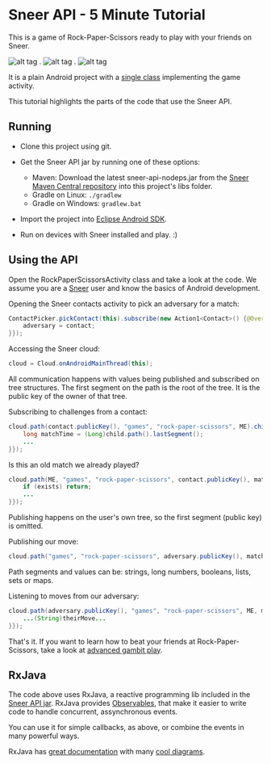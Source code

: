 Sneer API - 5 Minute Tutorial
====

This is a game of Rock-Paper-Scissors ready to play with your friends on Sneer.

![alt tag](http://i.imgur.com/nBrPhhz.png) . ![alt tag](http://i.imgur.com/4ESnGSw.png) . ![alt tag](http://i.imgur.com/x7FQgFu.png)

It is a plain Android project with a [single class](https://github.com/felipebueno/rockpaperscissors/blob/master/src/sneerteam/tutorial/rockpaperscissors/RockPaperScissorsActivity.java) implementing the game activity.

This tutorial highlights the parts of the code that use the Sneer API.


Running
----

  - Clone this project using git.

  - Get the Sneer API jar by running one of these options:
    - Maven: Download the latest sneer-api-nodeps.jar from the [Sneer Maven Central repository](http://search.maven.org/#browse%7C-358320422) into this project's libs folder. 
    - Gradle on Linux: ```./gradlew```
    - Gradle on Windows: ```gradlew.bat```

  - Import the project into [Eclipse Android SDK](http://developer.android.com/sdk/index.html).

  - Run on devices with Sneer installed and play. :)


Using the API
----

Open the RockPaperScissorsActivity class and take a look at the code. We assume you are a [Sneer](https://play.google.com/store/search?q=SneerApp) user and know the basics of Android development.

Opening the Sneer contacts activity to pick an adversary for a match:
```JAVA
ContactPicker.pickContact(this).subscribe(new Action1<Contact>() {@Override public void call(Contact contact) {
	adversary = contact;
}});
```

Accessing the Sneer cloud:
```JAVA
cloud = Cloud.onAndroidMainThread(this);
```

All communication happens with values being published and subscribed on tree structures. The first segment on the path is the root of the tree. It is the public key of the owner of that tree.

Subscribing to challenges from a contact:
```JAVA
cloud.path(contact.publicKey(), "games", "rock-paper-scissors", ME).children().subscribe(new Action1<PathEvent>() { @Override public void call(final PathEvent child) {
	long matchTime = (Long)child.path().lastSegment();
	...
}});
```

Is this an old match we already played?
```JAVA
cloud.path(ME, "games", "rock-paper-scissors", contact.publicKey(), matchTime).exists(1000, TimeUnit.MILLISECONDS).subscribe(new Action1<Boolean>() { @Override public void call(Boolean exists) {
	if (exists) return;
	...
}});
```

Publishing happens on the user's own tree, so the first segment (public key) is omitted.

Publishing our move:
```JAVA
cloud.path("games", "rock-paper-scissors", adversary.publicKey(), matchTime).pub("ROCK");
```

Path segments and values can be: strings, long numbers, booleans, lists, sets or maps. 

Listening to moves from our adversary:
```JAVA
cloud.path(adversary.publicKey(), "games", "rock-paper-scissors", ME, matchTime).value().subscribe(new Action1<Object>() { @Override public void call(Object theirMove) {
	...(String)theirMove...
}});
```

That's it. If you want to learn how to beat your friends at Rock-Paper-Scissors, take a look at [advanced gambit play](http://www.worldrps.com/gambit-play).

RxJava
----

The code above uses RxJava, a reactive programming lib included in the [Sneer API jar](http://search.maven.org/#browse%7C-358320422). RxJava provides [Observables](https://github.com/Netflix/RxJava/wiki/Observable), that make it easier to write code to handle concurrent, assynchronous events.

You can use it for simple callbacks, as above, or combine the events in many powerful ways.

RxJava has [great documentation](https://github.com/Netflix/RxJava/wiki/Observable) with many [cool diagrams](https://github.com/Netflix/RxJava/wiki/Combining-Observables#merge).
